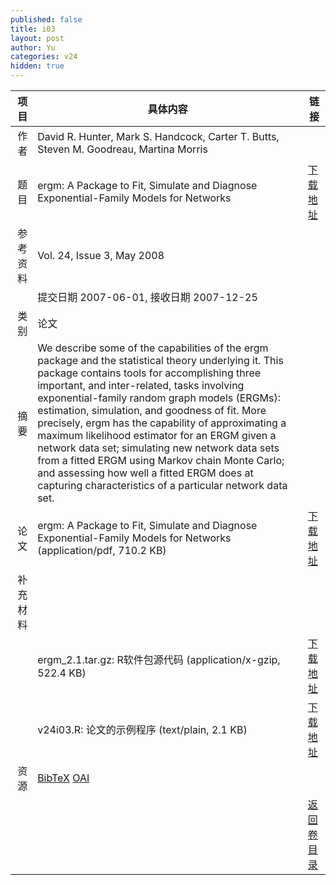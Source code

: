 ```yaml
---
published: false
title: i03
layout: post
author: Yu
categories: v24
hidden: true
---
```


| 项目 | 具体内容 | 链接 |
|---:|---|---|
| 作者 | David R. Hunter, Mark S. Handcock, Carter T. Butts, Steven M. Goodreau, Martina Morris| |
| 题目 |ergm: A Package to Fit, Simulate and Diagnose Exponential-Family Models for Networks | [下载地址](http://www.jstatsoft.org/v24/i03/paper) |
| 参考资料 |Vol. 24, Issue 3, May 2008 | |
| | 提交日期 2007-06-01, 接收日期 2007-12-25| | 
| 类别 | 论文| |
| 摘要 | We describe some of the capabilities of the ergm package and the statistical theory underlying it.  This package contains tools for accomplishing three important, and inter-related, tasks involving exponential-family random graph models (ERGMs):  estimation, simulation, and goodness of fit.  More precisely, ergm has the capability of approximating a maximum likelihood estimator for an ERGM given a network data set; simulating new network data sets from a fitted ERGM using Markov chain Monte Carlo; and assessing how well a fitted ERGM does at capturing characteristics of a particular network data set.| |
| 论文 | ergm: A Package to Fit, Simulate and Diagnose Exponential-Family Models for Networks  (application/pdf, 710.2 KB)| [下载地址](http://www.jstatsoft.org/v24/i03/paper) |
| 补充材料 | | |
| |ergm_2.1.tar.gz: R软件包源代码  (application/x-gzip, 522.4 KB)|  [下载地址](http://www.jstatsoft.org/v24/i03/supp/1) |
| |v24i03.R: 论文的示例程序  (text/plain, 2.1 KB)|  [下载地址](http://www.jstatsoft.org/v24/i03/supp/2) |
| 资源 | [BibTeX](http://www.jstatsoft.org/v24/i03/bibtex) [OAI](http://www.jstatsoft.org/oai?verb=GetRecord&identifier=oai.jstatsoft/v24/i03&prefix=oai_dc)| |
| |  | [返回卷目录]({{site.baseurl}}/volume/v24.html) |